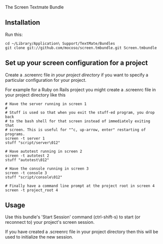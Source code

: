 The Screen Textmate Bundle

## Installation

Run this:

    cd ~/Library/Application\ Support/TextMate/Bundles
    git clone git://github.com/mocoso/screen.tmbundle.git Screen.tmbundle
    
## Set up your screen configuration for a project

Create a .screenrc file *in your project directory* if you want to specify a particular configuration for your project.

For example for a Ruby on Rails project you might create a .screenrc file in your project directory like this

    # Have the server running in screen 1
    #
    # Stuff is used so that when you exit the stuff-ed program, you drop back
    # to the bash shell for that screen instead of immediately exiting that
    # screen. This is useful for "^c, up-arrow, enter" restarting of programs.
    screen -t server 1
    stuff "script/server\012"
    
    # Have autotest running in screen 2
    screen -t autotest 2
    stuff "autotest\012"
    
    # Have the console running in screen 3 
    screen -t console 3
    stuff "script/console\012"
    
    # Finally have a command line prompt at the project root in screen 4
    screen -t project_root 4


## Usage

Use this bundle's 'Start Session' command (ctrl-shift-s) to start (or reconnect to) your project's screen session.

If you have created a .screenrc file in your project directory then this will be used to initialize the new session.

